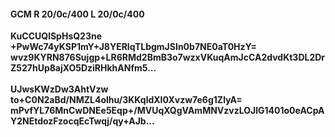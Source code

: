#### GCM R 20/0c/400 L 20/0c/400
**KuCCUQlSpHsQ23ne**<br/>**+PwWc74yKSP1mY+J8YERIqTLbgmJSIn0b7NE0aT0HzY=**<br/>**wvz9KYRN876Sujgp+LR6RMd2BmB3o7wzxVKuqAmJcCA2dvdKt3DL2DrZ527hUp8ajXO5DziRHkhANfm5...**<br/><br/>
**UJwsKWzDw3AhtVzw**<br/>**to+C0N2aBd/NMZL4olhu/3KKqldXI0Xvzw7e6g1ZlyA=**<br/>**mPvfYL76MnCwDNEe5Eqp+/MVUqXQgVAmMNVzvzLOJlG1401o0eACpAY2NEtdozFzocqEcTwqj/qy+AJb...**